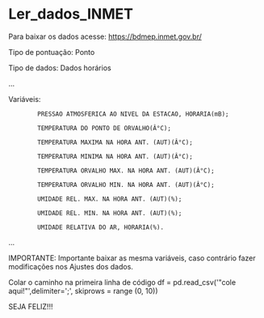 # Ler_dados_INMET

Para baixar os dados acesse: https://bdmep.inmet.gov.br/

  Tipo de pontuação: Ponto
  
  Tipo de dados: Dados horários

  ...
  
  Variáveis: 
  
            PRESSAO ATMOSFERICA AO NIVEL DA ESTACAO, HORARIA(mB);
  
            TEMPERATURA DO PONTO DE ORVALHO(Â°C);
            
            TEMPERATURA MAXIMA NA HORA ANT. (AUT)(Â°C);
            
            TEMPERATURA MINIMA NA HORA ANT. (AUT)(Â°C);
            
            TEMPERATURA ORVALHO MAX. NA HORA ANT. (AUT)(Â°C);
            
            TEMPERATURA ORVALHO MIN. NA HORA ANT. (AUT)(Â°C);
            
            UMIDADE REL. MAX. NA HORA ANT. (AUT)(%);
            
            UMIDADE REL. MIN. NA HORA ANT. (AUT)(%);
            
            UMIDADE RELATIVA DO AR, HORARIA(%).
            
  ...


IMPORTANTE: Importante baixar as mesma variáveis, caso contrário fazer modificações nos Ajustes dos dados.


Colar o caminho na primeira linha de código df = pd.read_csv('"cole aqui!"',delimiter=';', skiprows = range (0, 10))


SEJA FELIZ!!!
